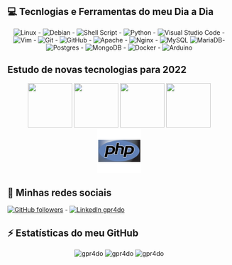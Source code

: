 ## 💻 Tecnlogias e Ferramentas do meu Dia a Dia
<div align="center">
<img alt="Linux" src="https://img.shields.io/badge/Linux-FCC624?style=for-the-badge&logo=linux&logoColor=black" /> - <img alt="Debian" src="https://img.shields.io/badge/Debian-D70A53?style=for-the-badge&logo=debian&logoColor=white" /> - <img alt="Shell Script" src="https://img.shields.io/badge/shell_script-%23121011.svg?style=for-the-badge&logo=gnu-bash&logoColor=white"/> - <img alt="Python" src="https://img.shields.io/badge/python-%2314354C.svg?style=for-the-badge&logo=python&logoColor=white"/> - <img alt="Visual Studio Code" src="https://img.shields.io/badge/VisualStudioCode-0078d7.svg?style=for-the-badge&logo=visual-studio-code&logoColor=white"/> - <img alt="Vim" src="https://img.shields.io/badge/VIM-%2311AB00.svg?style=for-the-badge&logo=vim&logoColor=white"/> - <img alt="Git" src="https://img.shields.io/badge/git-%23F05033.svg?style=for-the-badge&logo=git&logoColor=white"/> - <img alt="GitHub" src="https://img.shields.io/badge/github-%23121011.svg?style=for-the-badge&logo=github&logoColor=white"/> - <img alt="Apache" src="https://img.shields.io/badge/apache-%23D42029.svg?style=for-the-badge&logo=apache&logoColor=white"/> - <img alt="Nginx" src="https://img.shields.io/badge/nginx-%23009639.svg?style=for-the-badge&logo=nginx&logoColor=white"/> - <img alt="MySQL" src="https://img.shields.io/badge/mysql-%2300f.svg?style=for-the-badge&logo=mysql&logoColor=white"/> <img alt="MariaDB" src="https://img.shields.io/badge/MariaDB-003545?style=for-the-badge&logo=mariadb&logoColor=white" />- <img alt="Postgres" src ="https://img.shields.io/badge/postgres-%23316192.svg?style=for-the-badge&logo=postgresql&logoColor=white"/> - <img alt="MongoDB" src ="https://img.shields.io/badge/MongoDB-%234ea94b.svg?style=for-the-badge&logo=mongodb&logoColor=white"/> - <img alt="Docker" src="https://img.shields.io/badge/docker-%230db7ed.svg?style=for-the-badge&logo=docker&logoColor=white"/> - <img alt="Arduino" src="https://img.shields.io/badge/-Arduino-00979D?style=for-the-badge&logo=Arduino&logoColor=white"/>
</div>

## Estudo de novas tecnologias para 2022
<div align="center">
<img src="https://cdn.jsdelivr.net/gh/devicons/devicon/icons/vagrant/vagrant-original.svg" width="100" height="100" /> <img src="https://cdn.jsdelivr.net/gh/devicons/devicon/icons/docker/docker-original-wordmark.svg" width="100" height="100" /> <img src="https://cdn.jsdelivr.net/gh/devicons/devicon/icons/kubernetes/kubernetes-plain-wordmark.svg" width="100" height="100" /> <img src="https://cdn.jsdelivr.net/gh/devicons/devicon/icons/python/python-original-wordmark.svg" width="100" height="100" /> <img src="https://github.com/devicons/devicon/blob/v2.15.1/icons/php/php-original.svg" width="100" height="100" />
</div>

## 🚀 Minhas redes sociais 
[![GitHub followers](https://img.shields.io/github/followers/gpr4do?label=GitHub&logo=Github&style=for-the-badge)](https://github.com/gpr4do/) - [![LinkedIn gpr4do](https://img.shields.io/badge/LinkedIn-0077B5?style=for-the-badge&logo=linkedin&logoColor=white)](https://www.linkedin.com/in/gpr4do/) 

## ⚡ Estatísticas do meu GitHub
<div align="center">
<img src="https://github-readme-stats.vercel.app/api/top-langs?username=gpr4do&show_icons=true&theme=dark&locale=en&layout=compact" alt="gpr4do"/>
<img src="https://github-readme-stats.vercel.app/api?username=gpr4do&show_icons=true&theme=dark&locale=en" alt="gpr4do"/>
<img src="https://github-readme-streak-stats.herokuapp.com/?user=gpr4do&theme=dark" alt="gpr4do"/>
</div>
